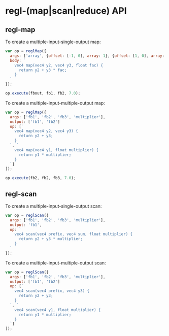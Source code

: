 # regl-(map|scan|reduce) API

## regl-map

To create a multiple-input-single-output map:

```javascript
var op = reglMap({
  args: ['array', {offset: [-1, 0], array: 1}, {offset: [1, 0], array: 1}, 'scalar'],
  body: `
    vec4 map(vec4 y2, vec4 y3, float fac) {
      return y2 + y3 * fac;
    }
  `
});

op.execute(fbout, fb1, fb2, 7.0);
```


To create a multiple-input-multiple-output map:

```javascript
var op = reglMap({
  args: ['fb1', 'fb2', 'fb3', 'multiplier'],
  output: ['fb1', 'fb2']
  op: [`
    vec4 map(vec4 y2, vec4 y3) {
      return y2 + y3;
    }
  `, `
    vec4 map(vec4 y1, float multiplier) {
      return y1 * multiplier;
    }
  `]
]);

op.execute(fb2, fb2, fb3, 7.0);
```

## regl-scan

To create a multiple-input-single-output scan:

```javascript
var op = reglScan({
  args: ['fb1', 'fb2', 'fb3', 'multiplier'],
  output: 'fb1',
  op: `
    vec4 scan(vec4 prefix, vec4 sum, float multiplier) {
      return y2 + y3 * multiplier;
    }
  `
});
```


To create a multiple-input-multiple-output scan:

```javascript
var op = reglScan({
  args: ['fb1', 'fb2', 'fb3', 'multiplier'],
  output: ['fb1', 'fb2']
  op: [`
    vec4 scan(vec4 prefix, vec4 y3) {
      return y2 + y3;
    }
  `, `
    vec4 scan(vec4 y1, float multiplier) {
      return y1 * multiplier;
    }
  `]
]);

